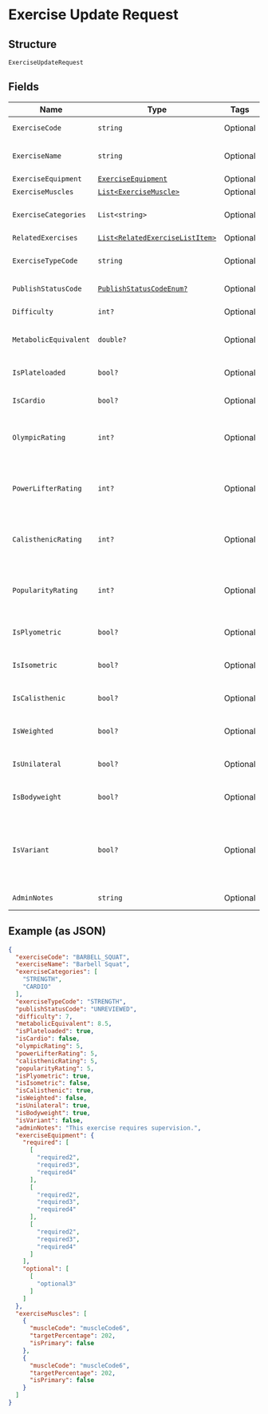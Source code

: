
# Exercise Update Request

## Structure

`ExerciseUpdateRequest`

## Fields

| Name | Type | Tags | Description |
|  --- | --- | --- | --- |
| `ExerciseCode` | `string` | Optional | A unique identifier for the exercise. |
| `ExerciseName` | `string` | Optional | Translated Primary Exercise Name |
| `ExerciseEquipment` | [`ExerciseEquipment`](../../doc/models/exercise-equipment.md) | Optional | - |
| `ExerciseMuscles` | [`List<ExerciseMuscle>`](../../doc/models/exercise-muscle.md) | Optional | - |
| `ExerciseCategories` | `List<string>` | Optional | Array of category codes associated with this exercise |
| `RelatedExercises` | [`List<RelatedExerciseListItem>`](../../doc/models/related-exercise-list-item.md) | Optional | - |
| `ExerciseTypeCode` | `string` | Optional | The exerciseTypeCode of the exercise |
| `PublishStatusCode` | [`PublishStatusCodeEnum?`](../../doc/models/publish-status-code-enum.md) | Optional | The publish status of the exercise |
| `Difficulty` | `int?` | Optional | Difficulty level of the exercise |
| `MetabolicEquivalent` | `double?` | Optional | Metabolic equivalent of the exercise |
| `IsPlateloaded` | `bool?` | Optional | Indicates if the exercise is plateloaded |
| `IsCardio` | `bool?` | Optional | Indicates if the exercise is cardio |
| `OlympicRating` | `int?` | Optional | Olympic rating of the exercise<br>**Default**: `0`<br>**Constraints**: `>= 0`, `<= 5` |
| `PowerLifterRating` | `int?` | Optional | Power lifter rating of the exercise<br>**Default**: `0`<br>**Constraints**: `>= 0`, `<= 5` |
| `CalisthenicRating` | `int?` | Optional | Calisthenic rating of the exercise<br>**Default**: `0`<br>**Constraints**: `>= 0`, `<= 5` |
| `PopularityRating` | `int?` | Optional | Popularity rating of the exercise<br>**Default**: `0`<br>**Constraints**: `>= 0`, `<= 5` |
| `IsPlyometric` | `bool?` | Optional | Indicates if the exercise is plyometric |
| `IsIsometric` | `bool?` | Optional | Indicates if the exercise is isometric |
| `IsCalisthenic` | `bool?` | Optional | Indicates if the exercise is calisthenic |
| `IsWeighted` | `bool?` | Optional | Indicates if the exercise is weighted |
| `IsUnilateral` | `bool?` | Optional | Indicates if the exercise is unilateral |
| `IsBodyweight` | `bool?` | Optional | Indicates if the exercise is bodyweight |
| `IsVariant` | `bool?` | Optional | Indicates if the exercise is a variant. When true, the exercise won't show up without being searched. |
| `AdminNotes` | `string` | Optional | Admin notes for the exercise |

## Example (as JSON)

```json
{
  "exerciseCode": "BARBELL_SQUAT",
  "exerciseName": "Barbell Squat",
  "exerciseCategories": [
    "STRENGTH",
    "CARDIO"
  ],
  "exerciseTypeCode": "STRENGTH",
  "publishStatusCode": "UNREVIEWED",
  "difficulty": 7,
  "metabolicEquivalent": 8.5,
  "isPlateloaded": true,
  "isCardio": false,
  "olympicRating": 5,
  "powerLifterRating": 5,
  "calisthenicRating": 5,
  "popularityRating": 5,
  "isPlyometric": true,
  "isIsometric": false,
  "isCalisthenic": true,
  "isWeighted": false,
  "isUnilateral": true,
  "isBodyweight": true,
  "isVariant": false,
  "adminNotes": "This exercise requires supervision.",
  "exerciseEquipment": {
    "required": [
      [
        "required2",
        "required3",
        "required4"
      ],
      [
        "required2",
        "required3",
        "required4"
      ],
      [
        "required2",
        "required3",
        "required4"
      ]
    ],
    "optional": [
      [
        "optional3"
      ]
    ]
  },
  "exerciseMuscles": [
    {
      "muscleCode": "muscleCode6",
      "targetPercentage": 202,
      "isPrimary": false
    },
    {
      "muscleCode": "muscleCode6",
      "targetPercentage": 202,
      "isPrimary": false
    }
  ]
}
```

